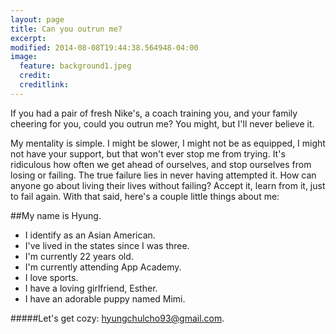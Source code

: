 ```yaml
---
layout: page
title: Can you outrun me?
excerpt:
modified: 2014-08-08T19:44:38.564948-04:00
image:
  feature: background1.jpeg
  credit:
  creditlink:
---
```


If you had a pair of fresh Nike's, a coach training you, and your family cheering for you, could you outrun me? You might, but I'll
never believe it.

My mentality is simple. I might be slower, I might not be as equipped, I might not have your support, but that won't ever stop me
from trying. It's ridiculous how often we get ahead of ourselves, and stop ourselves from losing or failing. The true failure
lies in never having attempted it. How can anyone go about living their lives without failing? Accept it, learn from it, just to fail
again. With that said, here's a couple little things about me:

##My name is Hyung.

* I identify as an Asian American.
* I've lived in the states since I was three.
* I'm currently 22 years old.
* I'm currently attending App Academy.
* I love sports.
* I have a loving girlfriend, Esther.
* I have an adorable puppy named Mimi.

#####Let's get cozy: hyungchulcho93@gmail.com.
